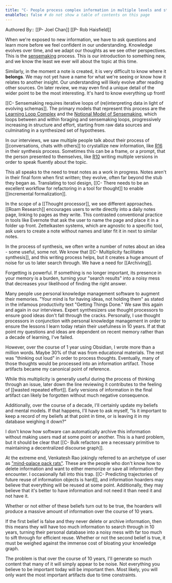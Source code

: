 ```yaml
---
title: "C- People process complex information in multiple levels and stages of processing"
enableToc: false # do not show a table of contents on this page
---
```

Authored By:: [[P- Joel Chan]] [[P- Rob Haisfield]]

When we're exposed to new information, we have to ask questions and learn more before we feel confident in our understanding. Knowledge evolves over time, and we adapt our thoughts as we see other perspectives. This is the [sensemaking](sensemaking.md) process. This is our introduction to something new, and we know the least we ever will about the topic at this time. 

Similarly, in the moment a note is created, it is very difficult to know where it __belongs__. We may not yet have a name for what we're seeing or know how it relates to another insight. Our understanding will likely evolve after reading other sources. On later review, we may even find a unique detail of the wider point to be the most interesting. It's hard to know everything up front! 

[[C- Sensemaking requires iterative loops of (re)interpreting data in light of evolving schemas]]. The primary models that represent this process are the [Learning Loop Complex](Learning%20Loop%20Complex.md) and the [Notional Model of Sensemaking](Notional%20Model%20of%20Sensemaking.md), which loops between and within foraging and sensemaking loops, progressively increasing in structure and effort, starting from raw data sources and culminating in a synthesized set of hypotheses. 

In our interviews, we saw multiple people talk about their process of [[conversations, chats with others]] to crystallize new information, like [R16](R16) in their synthesis process. Sometimes this can be a frame, or a prompt, that the person presented to themselves, like [R10](R10) writing multiple versions in order to speak fluently about the topic. 

This all speaks to the need to treat notes as a work in progress. Notes aren't in their final form when first written; they evolve, often far beyond the stub they began as. Translating to tool design, [[C- There needs to be an excellent workflow for refactoring in a tool for thought]] to enable [[incremental formalization]].

In the scope of a [[Thought processor]], we see different approaches. [[Roam Research]] encourages users to write directly into a daily notes page, linking to pages as they write. This contrasted conventional practice in tools like Evernote that ask the user to name the page and place it in a folder up front. Zettelkasten systems, which are agnostic to a specific tool, ask users to create a note without names and later fit it in next to similar notes.

In the process of synthesis, we often write a number of notes about an idea - some useful, some not. We know that [[C- Multiplicity facilitates synthesis]], and this writing process helps, but it creates a huge amount of noise for us to later search through. We have a need for [[Archiving]].

Forgetting is powerful. If something is no longer important, its presence in your memory is a burden, turning your "search results" into a noisy mess that decreases your likelihood of finding the right answer.

Many people use personal knowledge management software to augment their memories. "Your mind is for having ideas, not holding them" as stated in the infamous productivity text "Getting Things Done." We saw this again and again in our interviews. Expert synthesizers use thought processors to ensure good ideas don't fall through the cracks. Personally, I use thought processors in conjunction with personal knowledge management in order to ensure the lessons I learn today retain their usefulness in 10 years. If at that point my questions and ideas are dependent on recent memory rather than a decade of learning, I've failed.

However, over the course of 1 year using Obsidian, I wrote more than a million words. Maybe 30% of that was from educational materials. The rest was "thinking out loud" in order to process thoughts. Eventually, many of those thoughts would be processed into an information artifact. Those artifacts became my canonical point of reference.

While this multiplicity is generally useful during the process of thinking through an issue, later down the line reviewing it contributes to the feeling of [[wasted repeated effort]]. Early versions of information in the final artifact can likely be forgotten without much negative consequence. 

Additionally, over the course of a decade, I'll certainly update my beliefs and mental models. If that happens, I'll have to ask myself, "Is it important to keep a record of my beliefs at that point in time, or is leaving it in my database weighing it down?"

I don't know how software can automatically archive this information without making users mad at some point or another. This is a hard problem, but it should be clear that [[C- Bulk refactors are a necessary primitive to maintaining a decentralized discourse graph]].

At the extreme end, Venkatesh Rao jokingly referred to an archetype of user as ["mind-palace pack rats"](https://twitter.com/vgr/status/1370583027512872961). These are the people who don't know how to delete information and want to either memorize or save all information they encounter. I occasionally fall into this trap. [[C- Predicting trajectories of future reuse of information objects is hard]], and information hoarders may believe that everything will be reused at some point. Additionally, they may believe that it's better to have information and not need it than need it and not have it.

Whether or not either of these beliefs turn out to be true, the hoarders will produce a massive amount of information over the course of 10 years. 

If the first belief is false and they never delete or archive information, then this means they will have too much information to search through in 10 years, turning their personal database into a noisy mess with far too much to sift through for efficient reuse. Whether or not the second belief is true, it must be weighed against the immense cost of bloating your knowledge graph.

The problem is that over the course of 10 years, I'll generate so much content that many of it will simply appear to be noise. Not everything you believe to be important today will be important then. Most likely, you will only want the most important artifacts due to time constraints.
